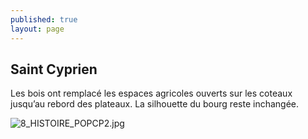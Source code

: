 ```yaml
---
published: true
layout: page
---
```

## Saint Cyprien 

Les bois ont remplacé les espaces agricoles ouverts sur les coteaux jusqu’au rebord des plateaux. La silhouette du bourg reste inchangée.

![8_HISTOIRE_POPCP2.jpg]({{site.baseurl}}/data/images/8/histoire/8_HISTOIRE_POPCP2.jpg)
